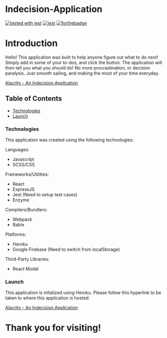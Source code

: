 # Indecision-Application

[![tested with jest](https://img.shields.io/badge/tested_with-jest-99424f.svg)](https://github.com/facebook/jest)
[![jest](https://jestjs.io/img/jest-badge.svg)](https://github.com/facebook/jest) [![forthebadge](https://forthebadge.com/images/badges/made-with-javascript.svg)](https://forthebadge.com)


# Introduction
Hello! This application was built to help anyone figure out what to do next! Simply add in some of your to-dos, and click the button. The application will then tell you what you should do! No more procrastination, or decision paralysis. Just smooth sailing, and making the most of your time everyday. 

<a href=https://alacrity-app.herokuapp.com> Alacrity - An Indecision Application </a>


## Table of Contents
  * <a href= https://github.com/Nicolasdha/Indecision-Application-React#Technologies>Technologies</a>
  * <a href= https://github.com/Nicolasdha/Indecision-Application-React#Launch>Launch</a>
  
  
### Technologies
This application was created using the following technologies:

Languages:
* Javascript
* SCSS/CSS

Frameworks/Utilities:
* React
* ExpressJS
* Jest (Need to setup test cases)
* Enzyme

Compilers/Bundlers:
* Webpack
* Bable

Platforms:
* Heroku
* Google Firebase (Need to switch from localStorage)

Third-Party Libraries:
* React Modal


### Launch

 This application is initalized using Heroku. Please follow this hyperlink to be taken to where this application is hosted:
 
 <a href='https://alacrity-app.herokuapp.com'> Alacrity - An Indecision Application </a>




# Thank you for visiting!

<!-- ![Logo](https://i.ibb.co/nr2trL4/Screen-Shot-2020-09-08-at-4-20-44-PM.png) -->
